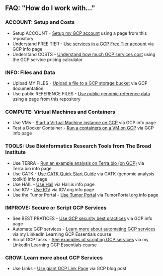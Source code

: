 ## FAQ: "How do I work with..."

### ACCOUNT: Setup and Costs
- Setup ACCOUNT - [Setup my GCP account](https://github.com/lynnlangit/gcp-for-bioinformatics/blob/master/0_Setup_GCP_account/1_Setup_GCP_Account.md) using a page from this repository
- Understand FREE TIER - [Use services in a GCP Free Tier account](https://cloud.google.com/free/docs/gcp-free-tier) via GCP info page
- Understand COSTS - [Understand how much GCP services cost](https://cloud.google.com/products/calculator/) using the GCP service pricing calculator

### INFO: Files and Data
- Upload MY FILES - [Upload a file to a GCP storage bucket](https://cloud.google.com/storage/docs/uploading-objects) via GCP documentation
- Use public REFERENCE FILES - [Use public genomic reference data](https://github.com/lynnlangit/gcp-for-bioinformatics/blob/master/1_Files_%26_Data/2_Use_public_genomic_datasets.md) using a page from this repository

### COMPUTE: Virtual Machines and Containers
- Use VMs - [Start a Virtual Machine instance on GCP](https://cloud.google.com/compute/docs/quickstart-linux) via GCP info page
- Test a Docker Container - [Run a containers on a VM on GCP](https://cloud.google.com/compute/docs/containers/deploying-containers) via GCP info page

### TOOLS: Use Bioinformatics Research Tools from The Broad Institute
- Use TERRA - [Run an example analysis on Terra.bio (on GCP)](https://app.terra.bio/#library/showcase) via Terra.bio info page
- Use GATK - [Use GATK Quick Start Guide](https://software.broadinstitute.org/gatk/documentation/quickstart.php) via GATK (genomic analysis toolkit) info page
- Use HAIL - [Use Hail](https://hail.is/) via Hail.is info page
- Use IGV - [Use IGV](https://igv.org/) via IGV.org info page
- Use the Tumor Portal - [Use Tumor Portal](http://www.tumorportal.org/) via TumorPortal.org info page

### IMPROVE: Secure or Script GCP Services

- See BEST PRATICES - [Use GCP security best practices](https://cloud.google.com/iam/docs/using-iam-securely) via GCP info page
- Automate GCP services - [Learn more about automating GCP services](https://www.linkedin.com/learning/google-cloud-platform-essential-training-3) via my LinkedIn Learning GCP Essentials course
- Script GCP tasks - [See examples of scripting GCP services](https://github.com/lynnlangit/gcp-essentials) via my LinkedIn Learning GCP Essentials course


### GROW: Learn more about GCP Services
- Use Links - [Use giant GCP Link Page](https://cloud.google.com/blog/topics/developers-practitioners/giant-list-google-cloud-resources) via GCP blog post